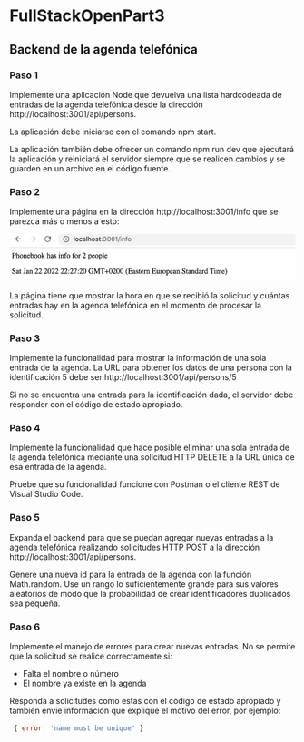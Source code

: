 # FullStackOpenPart3

## Backend de la agenda telefónica

### Paso 1
Implemente una aplicación Node que devuelva una lista hardcodeada de entradas de la agenda   telefónica desde la dirección http://localhost:3001/api/persons.

La aplicación debe iniciarse con el comando npm start.

La aplicación también debe ofrecer un comando npm run dev que ejecutará la aplicación y reiniciará el servidor siempre que se realicen cambios y se guarden en un archivo en el código fuente.

### Paso 2

Implemente una página en la dirección http://localhost:3001/info que se parezca más o menos a esto:

![Interfaz gráfica](./images/paso2.png)

La página tiene que mostrar la hora en que se recibió la solicitud y cuántas entradas hay en la agenda telefónica en el momento de procesar la solicitud.

### Paso 3

Implemente la funcionalidad para mostrar la información de una sola entrada de la agenda. La URL para obtener los datos de una persona con la identificación 5 debe ser http://localhost:3001/api/persons/5

Si no se encuentra una entrada para la identificación dada, el servidor debe responder con el código de estado apropiado.

### Paso 4

Implemente la funcionalidad que hace posible eliminar una sola entrada de la agenda telefónica mediante una solicitud HTTP DELETE a la URL única de esa entrada de la agenda.

Pruebe que su funcionalidad funcione con Postman o el cliente REST de Visual Studio Code.

### Paso 5

Expanda el backend para que se puedan agregar nuevas entradas a la agenda telefónica realizando solicitudes HTTP POST a la dirección http://localhost:3001/api/persons.

Genere una nueva id para la entrada de la agenda con la función Math.random. Use un rango lo suficientemente grande para sus valores aleatorios de modo que la probabilidad de crear identificadores duplicados sea pequeña.

### Paso 6

Implemente el manejo de errores para crear nuevas entradas. No se permite que la solicitud se realice correctamente si:
- Falta el nombre o número
- El nombre ya existe en la agenda

Responda a solicitudes como estas con el código de estado apropiado y también envíe información que explique el motivo del error, por ejemplo:

```javascript
 { error: 'name must be unique' } 
```